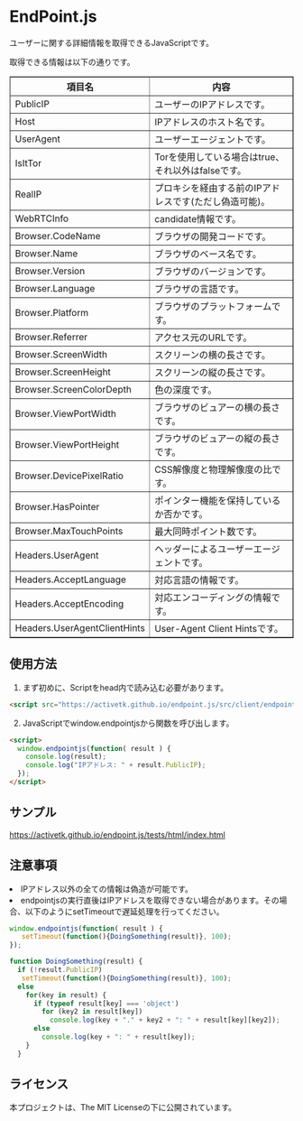 <link rel="stylesheet" href="https://activetk.github.io/endpoint.js/lib/bootstrap-4.1.3.min.css">

# EndPoint.js

ユーザーに関する詳細情報を取得できるJavaScriptです。

取得できる情報は以下の通りです。

<table border="1" class="table table-striped">
<tbody><tr><th>項目名</th><th>内容</th></tr>
<tr><td>PublicIP</td><td>ユーザーのIPアドレスです。</td></tr>
<tr><td>Host</td><td>IPアドレスのホスト名です。</td></tr>
<tr><td>UserAgent</td><td>ユーザーエージェントです。</td></tr>
<tr><td>IsItTor</td><td>Torを使用している場合はtrue、それ以外はfalseです。</td></tr>
<tr><td>RealIP</td><td>プロキシを経由する前のIPアドレスです(ただし偽造可能)。</td></tr>
<tr><td>WebRTCInfo</td><td>candidate情報です。</td></tr>
<tr><td>Browser.CodeName</td><td>ブラウザの開発コードです。</td></tr>
<tr><td>Browser.Name</td><td>ブラウザのベース名です。</td></tr>
<tr><td>Browser.Version</td><td>ブラウザのバージョンです。</td></tr>
<tr><td>Browser.Language</td><td>ブラウザの言語です。</td></tr>
<tr><td>Browser.Platform</td><td>ブラウザのプラットフォームです。</td></tr>
<tr><td>Browser.Referrer</td><td>アクセス元のURLです。</td></tr>
<tr><td>Browser.ScreenWidth</td><td>スクリーンの横の長さです。</td></tr>
<tr><td>Browser.ScreenHeight</td><td>スクリーンの縦の長さです。</td></tr>
<tr><td>Browser.ScreenColorDepth</td><td>色の深度です。</td></tr>
<tr><td>Browser.ViewPortWidth</td><td>ブラウザのビュアーの横の長さです。</td></tr>
<tr><td>Browser.ViewPortHeight</td><td>ブラウザのビュアーの縦の長さです。</td></tr>
<tr><td>Browser.DevicePixelRatio</td><td>CSS解像度と物理解像度の比です。</td></tr>
<tr><td>Browser.HasPointer</td><td>ポインター機能を保持しているか否かです。</td></tr>
<tr><td>Browser.MaxTouchPoints</td><td>最大同時ポイント数です。</td></tr>
<tr><td>Headers.UserAgent</td><td>ヘッダーによるユーザーエージェントです。</td></tr>
<tr><td>Headers.AcceptLanguage</td><td>対応言語の情報です。</td></tr>
<tr><td>Headers.AcceptEncoding</td><td>対応エンコーディングの情報です。</td></tr>
<tr><td>Headers.UserAgentClientHints</td><td>User-Agent Client Hintsです。</td></tr>
</tbody></table>

## 使用方法

1. まず初めに、Scriptをhead内で読み込む必要があります。

```html
<script src="https://activetk.github.io/endpoint.js/src/client/endpoint.js"></script>
```

2. JavaScriptでwindow.endpointjsから関数を呼び出します。
```html
<script>
  window.endpointjs(function( result ) {
    console.log(result);
    console.log("IPアドレス: " + result.PublicIP);
  });
</script>
```

## サンプル

<a href="https://activetk.github.io/endpoint.js/tests/html/index.html" target="_blank">https://activetk.github.io/endpoint.js/tests/html/index.html</a>

## 注意事項

<li>IPアドレス以外の全ての情報は偽造が可能です。</li>
<li>endpointjsの実行直後はIPアドレスを取得できない場合があります。その場合、以下のようにsetTimeoutで遅延処理を行ってください。</li>

```JavaScript
window.endpointjs(function( result ) {
   setTimeout(function(){DoingSomething(result)}, 100);
});

function DoingSomething(result) {
  if (!result.PublicIP)
   setTimeout(function(){DoingSomething(result)}, 100);
  else
    for(key in result) {
      if (typeof result[key] === 'object')
        for (key2 in result[key])
          console.log(key + "." + key2 + ": " + result[key][key2]);
      else
        console.log(key + ": " + result[key]);
    }
  }
```

## ライセンス

本プロジェクトは、The MIT Licenseの下に公開されています。
